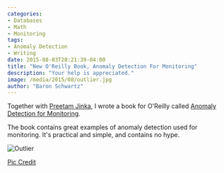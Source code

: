 ```yaml
---
categories:
- Databases
- Math
- Monitoring
tags:
- Anomaly Detection
- Writing
date: 2015-08-03T20:21:39-04:00
title: "New O'Reilly Book, Anomaly Detection For Monitoring"
description: "Your help is appreciated."
image: /media/2015/08/outlier.jpg
author: "Baron Schwartz"
---
```


Together with [Preetam Jinka](http://preet.am/), I wrote a book for O'Reilly
called [Anomaly Detection for
Monitoring](http://www.oreilly.com/webops-perf/free/anomaly-detection-monitoring.csp).

The book contains great examples of anomaly detection used for monitoring. It's
practical and simple, and contains no hype.

![Outlier](/media/2015/08/outlier.jpg)

<!--more-->

[Pic Credit](https://www.flickr.com/photos/mjfonseca/8392780221/)
